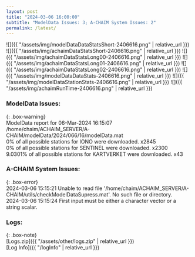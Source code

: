 ```yaml
---
layout: post
title: "2024-03-06 16:00:00"
subtitle: "ModelData Issues: 3; A-CHAIM System Issues: 2"
permalink: /latest/
---
```


![]({{ "/assets/img/modelDataDataStatsShort-2406616.png" | relative_url }})
![]({{ "/assets/img/achaimDataStatsShort-2406616.png" | relative_url }})
![]({{ "/assets/img/achaimDataStatsLong00-2406616.png" | relative_url }})
![]({{ "/assets/img/achaimDataStatsLong01-2406616.png" | relative_url }})
![]({{ "/assets/img/achaimDataStatsLong02-2406616.png" | relative_url }})
![]({{ "/assets/img/modelDataDataStats-2406616.png" | relative_url }})
![]({{ "/assets/img/modelDataStationStats-2406616.png" | relative_url }})
![]({{ "/assets/img/achaimRunTime-2406616.png" | relative_url }})


### ModelData Issues:  
  
{: .box-warning}  
 ModelData report for 06-Mar-2024 16:15:07   
 /home/chaim/ACHAIM_SERVER/A-CHAIM/modelData/2024/066/16/modelData.mat   
 0% of all possible stations for IONO were downloaded. x2845   
 0% of all possible stations for SENTINEL were downloaded. x2300   
 9.0301% of all possible stations for KARTVERKET were downloaded. x43   
  
### A-CHAIM System Issues:  
  
{: .box-error}  
2024-03-06 15:15:21 Unable to read file '/home/chaim/ACHAIM_SERVER/A-CHAIM/utils/checkModelDataSupress.mat'. No such file or directory.  
2024-03-06 15:15:24 First input must be either a character vector or a string scalar.  

### Logs:  
  
{: .box-note}  
[Logs.zip]({{ "/assets/other/logs.zip" | relative_url }})  
[Log Info]({{ "/logInfo" | relative_url }})  
